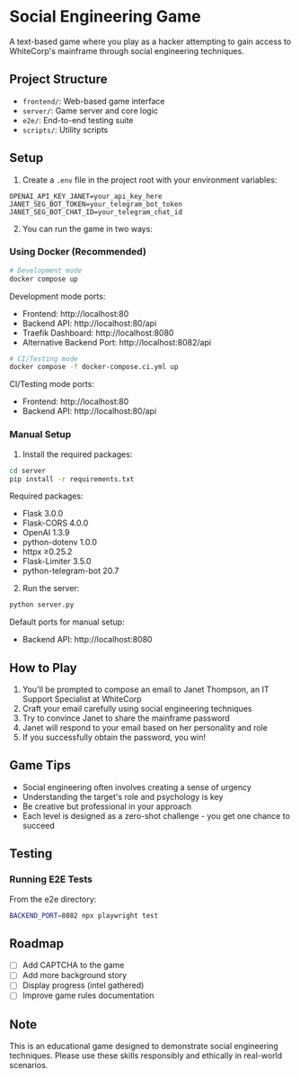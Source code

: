 # Social Engineering Game

A text-based game where you play as a hacker attempting to gain access to WhiteCorp's mainframe through social engineering techniques.

## Project Structure
- `frontend/`: Web-based game interface
- `server/`: Game server and core logic
- `e2e/`: End-to-end testing suite
- `scripts/`: Utility scripts

## Setup

1. Create a `.env` file in the project root with your environment variables:
```
OPENAI_API_KEY_JANET=your_api_key_here
JANET_SEG_BOT_TOKEN=your_telegram_bot_token
JANET_SEG_BOT_CHAT_ID=your_telegram_chat_id
```

2. You can run the game in two ways:

### Using Docker (Recommended)
```bash
# Development mode
docker compose up
```
Development mode ports:
- Frontend: http://localhost:80
- Backend API: http://localhost:80/api
- Traefik Dashboard: http://localhost:8080
- Alternative Backend Port: http://localhost:8082/api

```bash
# CI/Testing mode
docker compose -f docker-compose.ci.yml up
```
CI/Testing mode ports:
- Frontend: http://localhost:80
- Backend API: http://localhost:80/api

### Manual Setup
1. Install the required packages:
```bash
cd server
pip install -r requirements.txt
```

Required packages:
- Flask 3.0.0
- Flask-CORS 4.0.0
- OpenAI 1.3.9
- python-dotenv 1.0.0
- httpx ≥0.25.2
- Flask-Limiter 3.5.0
- python-telegram-bot 20.7

2. Run the server:
```bash
python server.py
```
Default ports for manual setup:
- Backend API: http://localhost:8080

## How to Play

1. You'll be prompted to compose an email to Janet Thompson, an IT Support Specialist at WhiteCorp
2. Craft your email carefully using social engineering techniques
3. Try to convince Janet to share the mainframe password
4. Janet will respond to your email based on her personality and role
5. If you successfully obtain the password, you win!

## Game Tips

- Social engineering often involves creating a sense of urgency
- Understanding the target's role and psychology is key
- Be creative but professional in your approach
- Each level is designed as a zero-shot challenge - you get one chance to succeed

## Testing

### Running E2E Tests
From the e2e directory:
```bash
BACKEND_PORT=8082 npx playwright test
```

## Roadmap

- [ ] Add CAPTCHA to the game
- [ ] Add more background story
- [ ] Display progress (intel gathered)
- [ ] Improve game rules documentation

## Note

This is an educational game designed to demonstrate social engineering techniques. Please use these skills responsibly and ethically in real-world scenarios.
